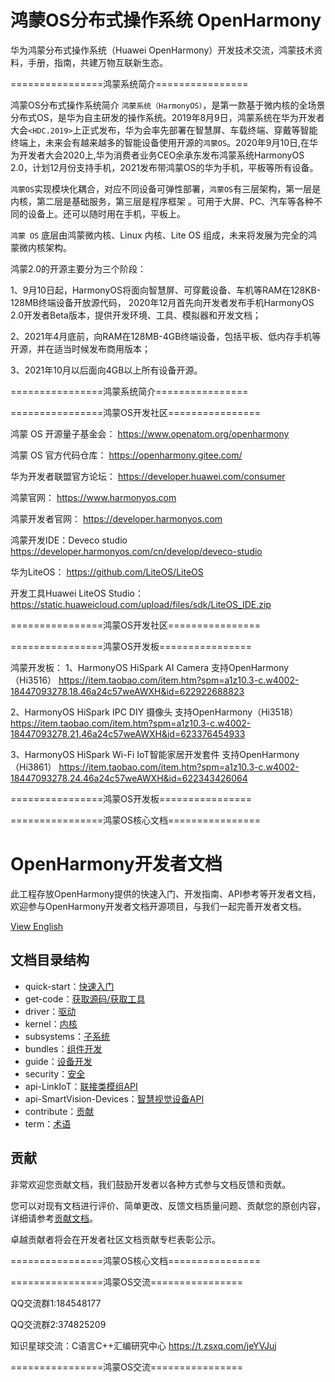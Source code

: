# 鸿蒙OS分布式操作系统 OpenHarmony  
华为鸿蒙分布式操作系统（Huawei OpenHarmony）开发技术交流，鸿蒙技术资料，手册，指南，共建万物互联新生态。




================鸿蒙系统简介================

鸿蒙OS分布式操作系统简介
`鸿蒙系统（HarmonyOS）`，是第一款基于微内核的全场景分布式OS，是华为自主研发的操作系统。2019年8月9日，鸿蒙系统在华为开发者大会`<HDC.2019>`上正式发布，华为会率先部署在智慧屏、车载终端、穿戴等智能终端上，未来会有越来越多的智能设备使用开源的`鸿蒙OS`。2020年9月10日,在华为开发者大会2020上,华为消费者业务CEO余承东发布鸿蒙系统HarmonyOS 2.0，计划12月份支持手机，2021发布带鸿蒙OS的华为手机，平板等所有设备。

`鸿蒙OS`实现模块化耦合，对应不同设备可弹性部署，`鸿蒙OS`有三层架构，第一层是内核，第二层是基础服务，第三层是程序框架 。可用于大屏、PC、汽车等各种不同的设备上。还可以随时用在手机，平板上。

`鸿蒙 OS` 底层由鸿蒙微内核、Linux 内核、Lite OS 组成，未来将发展为完全的鸿蒙微内核架构。

鸿蒙2.0的开源主要分为三个阶段：

1、9⽉10⽇起，HarmonyOS将⾯向智慧屏、可穿戴设备、⻋机等RAM在128KB-128MB终端设备开放源代码，
2020年12⽉⾸先向开发者发布⼿机HarmonyOS 2.0开发者Beta版本，提供开发环境、⼯具、模拟器和开发⽂档；

2、2021年4⽉底前，向RAM在128MB-4GB终端设备，包括平板、低内存⼿机等开源，并在适当时候发布商⽤版本；

3、2021年10⽉以后⾯向4GB以上所有设备开源。

================鸿蒙系统简介================

================鸿蒙OS开发社区================

鸿蒙 OS 开源量子基金会：
https://www.openatom.org/openharmony

鸿蒙 OS 官方代码仓库：
https://openharmony.gitee.com/

华为开发者联盟官方论坛：
https://developer.huawei.com/consumer

鸿蒙官网：
https://www.harmonyos.com

鸿蒙开发者官网：
https://developer.harmonyos.com

鸿蒙开发IDE：Deveco studio
https://developer.harmonyos.com/cn/develop/deveco-studio

华为LiteOS：
https://github.com/LiteOS/LiteOS

开发工具Huawei LiteOS Studio：
https://static.huaweicloud.com/upload/files/sdk/LiteOS_IDE.zip

================鸿蒙OS开发社区================



================鸿蒙OS开发板================


鸿蒙开发板：
1、HarmonyOS HiSpark AI Camera 支持OpenHarmony（Hi3516）
https://item.taobao.com/item.htm?spm=a1z10.3-c.w4002-18447093278.18.46a24c57weAWXH&id=622922688823

2、HarmonyOS HiSpark IPC DIY 摄像头 支持OpenHarmony（Hi3518）
https://item.taobao.com/item.htm?spm=a1z10.3-c.w4002-18447093278.21.46a24c57weAWXH&id=623376454933

3、HarmonyOS HiSpark Wi-Fi IoT智能家居开发套件 支持OpenHarmony（Hi3861）
https://item.taobao.com/item.htm?spm=a1z10.3-c.w4002-18447093278.24.46a24c57weAWXH&id=622343426064

================鸿蒙OS开发板================




================鸿蒙OS核心文档================

# OpenHarmony开发者文档<a name="ZH-CN_TOPIC_0000001054183022"></a>

此工程存放OpenHarmony提供的快速入门、开发指南、API参考等开发者文档，欢迎参与OpenHarmony开发者文档开源项目，与我们一起完善开发者文档。

[View English](Openharmony%20v1.0/docs-en/Readme-EN.md)

## 文档目录结构<a name="section135134412620"></a>

-   quick-start：[快速入门](Openharmony%20v1.0/docs/quick-start/Readme-CN.md)
-   get-code：[获取源码/获取工具](Openharmony%20v1.0/docs/get-code/Readme-CN.md)
-   driver：[驱动](Openharmony%20v1.0/docs/driver/Readme-CN.md)
-   kernel：[内核](Openharmony%20v1.0/docs/kernel/Readme-CN.md)
-   subsystems：[子系统](Openharmony%20v1.0/docs/subsystems/Readme-CN.md)
-   bundles：[组件开发](Openharmony%20v1.0/docs/bundles/Readme-CN.md)
-   guide：[设备开发](Openharmony%20v1.0/docs/guide/Readme-CN.md)
-   security：[安全](Openharmony%20v1.0/docs/security/Readme-CN.md)
-   api-LinkIoT：[联接类模组API](Openharmony%20v1.0/api/api-LinkIoT/Readme-CN.md)
-   api-SmartVision-Devices：[智慧视觉设备API](Openharmony%20v1.0/api/api-SmartVision-Devices/Readme-CN.md)
-   contribute：[贡献](Openharmony%20v1.0/docs/contribute/参与贡献.md)
-   term：[术语](Openharmony%20v1.0/docs/term/术语.md)

## 贡献<a name="section897211181655"></a>

非常欢迎您贡献文档，我们鼓励开发者以各种方式参与文档反馈和贡献。

您可以对现有文档进行评价、简单更改、反馈文档质量问题、贡献您的原创内容，详细请参考[贡献文档](Openharmony%20v1.0/docs/contribute/贡献文档.md)。

卓越贡献者将会在开发者社区文档贡献专栏表彰公示。

================鸿蒙OS核心文档================




================鸿蒙OS交流================


QQ交流群1:184548177

QQ交流群2:374825209

知识星球交流：C语言C++汇编研究中心   https://t.zsxq.com/jeYVJuj


================鸿蒙OS交流================




